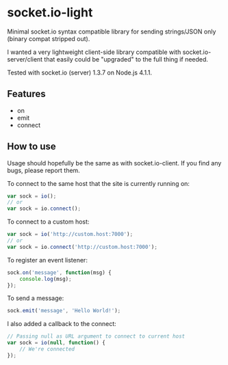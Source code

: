 # socket.io-light
Minimal socket.io syntax compatible library for sending strings/JSON only
(binary compat stripped out).

I wanted a very lightweight client-side library compatible with
socket.io-server/client that easily could be "upgraded" to the full thing if
needed.

Tested with socket.io (server) 1.3.7 on Node.js 4.1.1.

## Features
* on
* emit
* connect

## How to use
Usage should hopefully be the same as with socket.io-client. If you find any
bugs, please report them.

To connect to the same host that the site is currently running on:
```javascript
var sock = io();
// or
var sock = io.connect();
```

To connect to a custom host:
```javascript
var sock = io('http://custom.host:7000');
// or
var sock = io.connect('http://custom.host:7000');
```

To register an event listener:
```javascript
sock.on('message', function(msg) {
    console.log(msg);
});
```

To send a message:
```javascript
sock.emit('message', 'Hello World!');
```

I also added a callback to the connect:
```javascript
// Passing null as URL argument to connect to current host
var sock = io(null, function() {
    // We're connected
});
